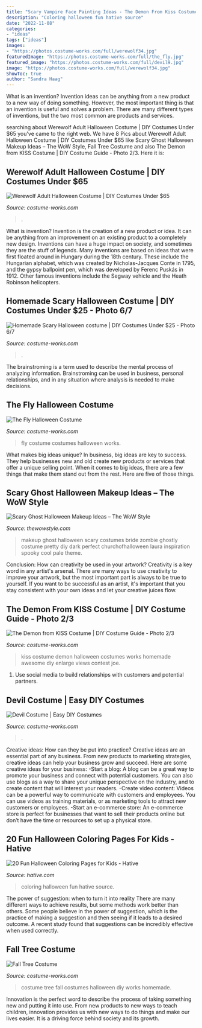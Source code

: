 ```yaml
---
title: "Scary Vampire Face Painting Ideas - The Demon From Kiss Costume"
description: "Coloring halloween fun hative source"
date: "2022-11-08"
categories:
- "ideas"
tags: ["ideas"]
images:
- "https://photos.costume-works.com/full/werewolf34.jpg"
featuredImage: "https://photos.costume-works.com/full/the_fly.jpg"
featured_image: "https://photos.costume-works.com/full/devil9.jpg"
image: "https://photos.costume-works.com/full/werewolf34.jpg"
ShowToc: true
author: "Sandra Haag"
---
```



What is an invention?
Invention ideas can be anything from a new product to a new way of doing something. However, the most important thing is that an invention is useful and solves a problem. There are many different types of inventions, but the two most common are products and services.

	

		
searching about Werewolf Adult Halloween Costume | DIY Costumes Under $65 you've came to the right web. We have 8 Pics about Werewolf Adult Halloween Costume | DIY Costumes Under $65 like Scary Ghost Halloween Makeup Ideas – The WoW Style, Fall Tree Costume and also The Demon from KISS Costume | DIY Costume Guide - Photo 2/3. Here it is:
		
    
## Werewolf Adult Halloween Costume | DIY Costumes Under $65

<img loading=lazy src="https://photos.costume-works.com/full/werewolf34.jpg" onerror="this.onerror=null;this.src='https://tse2.mm.bing.net/th?id=OIP.QOyA0PYDGa6wJLUtWjMktQHaLg&amp;pid=15.1';" alt="Werewolf Adult Halloween Costume | DIY Costumes Under $65">

_Source: costume-works.com_

>. 

	

What is invention?
Invention is the creation of a new product or idea. It can be anything from an improvement on an existing product to a completely new design. Inventions can have a huge impact on society, and sometimes they are the stuff of legends.
Many inventions are based on ideas that were first floated around in Hungary during the 18th century. These include the Hungarian alphabet, which was created by Nicholas-Jacques Conte in 1795, and the gypsy ballpoint pen, which was developed by Ferenc Puskás in 1912. Other famous inventions include the Segway vehicle and the Heath Robinson helicopters.

    
## Homemade Scary Halloween Costume | DIY Costumes Under $25 - Photo 6/7

<img loading=lazy src="https://photos.costume-works.com/full/scary5.jpg" onerror="this.onerror=null;this.src='https://tse2.mm.bing.net/th?id=OIP.13s569Qw9MrHlPMMoGz1IwHaJ3&amp;pid=15.1';" alt="Homemade Scary Halloween costume | DIY Costumes Under $25 - Photo 6/7">

_Source: costume-works.com_

>. 

	

The brainstroming is a term used to describe the mental process of analyzing information. Brainstroming can be used in business, personal relationships, and in any situation where analysis is needed to make decisions.

    
## The Fly Halloween Costume

<img loading=lazy src="https://photos.costume-works.com/full/the_fly.jpg" onerror="this.onerror=null;this.src='https://tse2.mm.bing.net/th?id=OIP.1SoyIXprzM_fbjpoxSGBLAHaJ3&amp;pid=15.1';" alt="The Fly Halloween Costume">

_Source: costume-works.com_

>fly costume costumes halloween works. 

	

What makes big ideas unique?
In business, big ideas are key to success. They help businesses new and old create new products or services that offer a unique selling point. When it comes to big ideas, there are a few things that make them stand out from the rest. Here are five of those things.

    
## Scary Ghost Halloween Makeup Ideas – The WoW Style

<img loading=lazy src="http://thewowstyle.com/wp-content/uploads/2016/06/Perfect-Ghost-Halloween-Makeup.jpg" onerror="this.onerror=null;this.src='https://tse2.mm.bing.net/th?id=OIP.ovdOXrYo6TUDS6MFk8fAYwHaLH&amp;pid=15.1';" alt="Scary Ghost Halloween Makeup Ideas – The WoW Style">

_Source: thewowstyle.com_

>makeup ghost halloween scary costumes bride zombie ghostly costume pretty diy dark perfect churchofhalloween laura inspiration spooky cool pale theme. 

	

Conclusion: How can creativity be used in your artwork?
Creativity is a key word in any artist's arsenal. There are many ways to use creativity to improve your artwork, but the most important part is always to be true to yourself. If you want to be successful as an artist, it's important that you stay consistent with your own ideas and let your creative juices flow.

    
## The Demon From KISS Costume | DIY Costume Guide - Photo 2/3

<img loading=lazy src="https://photos.costume-works.com/full/the_demon_from_kiss1.jpg" onerror="this.onerror=null;this.src='https://tse1.mm.bing.net/th?id=OIP.qKufFaBUdjCCK4sVFvhfNgHaJ3&amp;pid=15.1';" alt="The Demon from KISS Costume | DIY Costume Guide - Photo 2/3">

_Source: costume-works.com_

>kiss costume demon halloween costumes works homemade awesome diy enlarge views contest joe. 

	

1. Use social media to build relationships with customers and potential partners.

    
## Devil Costume | Easy DIY Costumes

<img loading=lazy src="https://photos.costume-works.com/full/devil9.jpg" onerror="this.onerror=null;this.src='https://tse3.mm.bing.net/th?id=OIP.wEds4EVKmQhw-Tl9aE8NWAHaMa&amp;pid=15.1';" alt="Devil Costume | Easy DIY Costumes">

_Source: costume-works.com_

>. 

	

Creative ideas: How can they be put into practice?
Creative ideas are an essential part of any business. From new products to marketing strategies, creative ideas can help your business grow and succeed. Here are some creative ideas for your business: 
-Start a blog: A blog can be a great way to promote your business and connect with potential customers. You can also use blogs as a way to share your unique perspective on the industry, and to create content that will interest your readers. 
-Create video content: Videos can be a powerful way to communicate with customers and employees. You can use videos as training materials, or as marketing tools to attract new customers or employees. 
-Start an e-commerce store: An e-commerce store is perfect for businesses that want to sell their products online but don’t have the time or resources to set up a physical store.

    
## 20 Fun Halloween Coloring Pages For Kids - Hative

<img loading=lazy src="https://hative.com/wp-content/uploads/2014/10/halloween-coloring-pages/17-fun-halloween-coloring-pages-for-kids.jpg" onerror="this.onerror=null;this.src='https://tse4.mm.bing.net/th?id=OIP.7h14HVoVFygm5GnqL9X8JwHaKe&amp;pid=15.1';" alt="20 Fun Halloween Coloring Pages for Kids - Hative">

_Source: hative.com_

>coloring halloween fun hative source. 

	

The power of suggestion: when to turn it into reality
There are many different ways to achieve results, but some methods work better than others. Some people believe in the power of suggestion, which is the practice of making a suggestion and then seeing if it leads to a desired outcome. A recent study found that suggestions can be incredibly effective when used correctly.

    
## Fall Tree Costume

<img loading=lazy src="http://photos.costume-works.com/full/fall_tree.jpg" onerror="this.onerror=null;this.src='https://tse1.mm.bing.net/th?id=OIP.NG-DYkkjIymdzMarinNF_AHaLE&amp;pid=15.1';" alt="Fall Tree Costume">

_Source: costume-works.com_

>costume tree fall costumes halloween diy works homemade. 

	

Innovation is the perfect word to describe the process of taking something new and putting it into use. From new products to new ways to teach children, innovation provides us with new ways to do things and make our lives easier. It is a driving force behind society and its growth.


